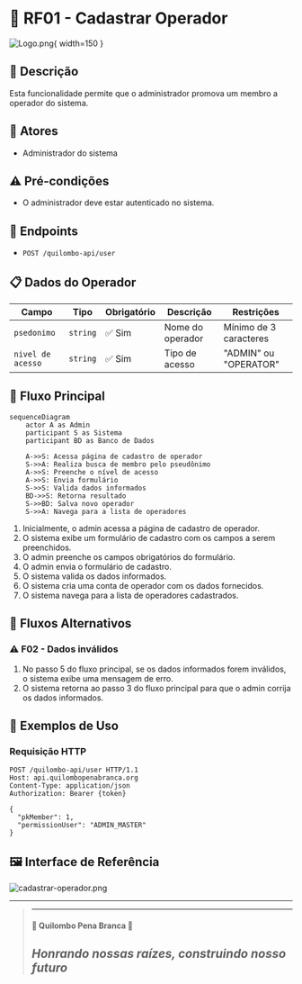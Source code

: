 # 👤 RF01 - Cadastrar Operador

![Logo.png](Logo.png){ width=150 }

## 📝 Descrição

 Esta funcionalidade permite que o administrador promova um membro a operador do sistema.

## 👑 Atores

- Administrador do sistema

## ⚠️ Pré-condições

- O administrador deve estar autenticado no sistema.

## 🔌 Endpoints

- `POST /quilombo-api/user`

## 📋 Dados do Operador

| Campo             | Tipo     | Obrigatório | Descrição        | Restrições             |
|-------------------|----------|-------------|------------------|------------------------|
| `psedonimo`       | `string` | ✅ Sim       | Nome do operador | Mínimo de 3 caracteres |
| `nivel de acesso` | `string` | ✅ Sim       | Tipo de acesso   | "ADMIN" ou "OPERATOR"  |

## 🔄 Fluxo Principal

```mermaid
sequenceDiagram
    actor A as Admin
    participant S as Sistema
    participant BD as Banco de Dados
    
    A->>S: Acessa página de cadastro de operador
    S->>A: Realiza busca de membro pelo pseudônimo
    A->>S: Preenche o nível de acesso
    A->>S: Envia formulário
    S->>S: Valida dados informados
    BD->>S: Retorna resultado
    S->>BD: Salva novo operador
    S->>A: Navega para a lista de operadores
```

1. Inicialmente, o admin acessa a página de cadastro de operador.
2. O sistema exibe um formulário de cadastro com os campos a serem preenchidos.
3. O admin preenche os campos obrigatórios do formulário.
4. O admin envia o formulário de cadastro.
5. O sistema valida os dados informados.
6. O sistema cria uma conta de operador com os dados fornecidos.
7. O sistema navega para a lista de operadores cadastrados.

## 🔀 Fluxos Alternativos

### ⚠️ F02 - Dados inválidos

1. No passo 5 do fluxo principal, se os dados informados forem inválidos, o sistema exibe uma mensagem de erro.
2. O sistema retorna ao passo 3 do fluxo principal para que o admin corrija os dados informados.

## 🧪 Exemplos de Uso

### Requisição HTTP
```http
POST /quilombo-api/user HTTP/1.1
Host: api.quilombopenabranca.org
Content-Type: application/json
Authorization: Bearer {token}

{
  "pkMember": 1,
  "permissionUser": "ADMIN_MASTER"
}
```


## 🖼️ Interface de Referência

![cadastrar-operador.png](cadastrar-operador.png)


---


> ---------------------------------------------------------------------------
> #### 🌙 Quilombo Pena Branca 🌙
> ***Honrando nossas raízes, construindo nosso futuro***
> ---------------------------------------------------------------------------
